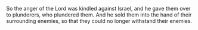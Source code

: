 So the anger of the Lord was kindled against Israel, and he gave them over to plunderers, who plundered them. And he sold them into the hand of their surrounding enemies, so that they could no longer withstand their enemies.
